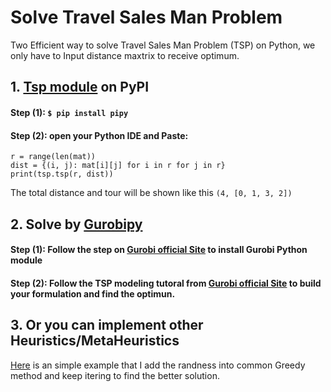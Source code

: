 # Solve Travel Sales Man Problem

Two Efficient way to solve Travel Sales Man Problem (TSP) on Python, we only have to Input distance maxtrix to receive optimum.

## 1. [Tsp module](https://pypi.org/project/tsp/) on PyPI 

  #### Step (1): `$ pip install pipy`
  
  #### Step (2): open your Python IDE and Paste:
  ```mat = {your_distance_matrix}
  r = range(len(mat))
  dist = {(i, j): mat[i][j] for i in r for j in r}
  print(tsp.tsp(r, dist))
  ```
  
  The total distance and tour will be shown like this `(4, [0, 1, 3, 2])`

  
## 2. Solve by [Gurobipy](https://www.gurobi.com/documentation/9.0/quickstart_mac/py_python_interface.html)

  #### Step (1): Follow the step on [Gurobi official Site](hhttps://www.gurobi.com/documentation/9.0/quickstart_mac/py_python_interface.html) to install Gurobi Python module
  
  #### Step (2): Follow the TSP modeling tutoral from [Gurobi official Site](https://gurobi.github.io/modeling-examples/traveling_salesman/tsp.html) to build your formulation and find the optimun.

## 3. Or you can implement other Heuristics/MetaHeuristics 
[Here](https://gist.github.com/hhh2012aa/tsp_sol) is an simple example that I add the randness into common Greedy method and keep itering to find the better solution.
